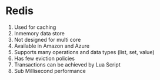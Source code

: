 # Redis

1. Used for caching
2. Inmemory data store
3. Not designed for multi core
4. Available in Amazon and Azure
5. Supports many operations and data types (list, set, value)
6. Has few eviction policies
7. Transactions can be achieved by Lua Script
8. Sub Millisecond performance
